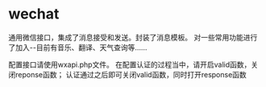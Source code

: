 wechat
======
通用微信接口，集成了消息接受和发送。封装了消息模板。
对一些常用功能进行了加入--目前有音乐、翻译、天气查询等……

配置接口请使用wxapi.php文件。
在配置认证的过程当中，请开启valid函数，关闭reponse函数；
认证通过之后即可关闭valid函数，同时打开response函数
